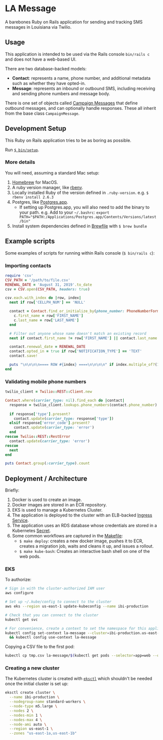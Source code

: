 # LA Message

A barebones Ruby on Rails application for sending and tracking SMS messages in Louisiana via Twilio.

## Usage

This application is intended to be used via the Rails console `bin/rails c` and does not have a web-based UI.

There are two database-backed models:
  - **Contact**: represents a name, phone number, and additional metadata such as whether they have opted-in.
  - **Message**: represents an inbound or outbound SMS, including receiving and sending phone numbers and message body.

There is one set of objects called [Campaign Messages](./app/campaign_messages) that define outbound messages, and can optionally handle responses. These all inherit from the base class `CampaignMessage`.

## Development Setup

This Ruby on Rails application tries to be as boring as possible. 

Run [`$ bin/setup`](bin/setup).

### More details

You will need, assuming a standard Mac setup:

1. [Homebrew](https://brew.sh/) for MacOS.
2. A ruby version manager, like [rbenv](https://github.com/rbenv/rbenv#homebrew-on-macos).
3. Locally installed Ruby of the version defined in `.ruby-version`. e.g. `$ rbenv install 2.6.3`
4. Postgres, like [Postgres.app](https://postgresapp.com/).
    - If setting up Postgres.app, you will also need to add the binary to your path. e.g. Add to your `~/.bashrc`: `export PATH="$PATH:/Applications/Postgres.app/Contents/Versions/latest/bin"`
5. Install system dependencies defined in [Brewfile](./Brewfile) with `$ brew bundle`

## Example scripts

Some examples of scripts for running within Rails console (`$ bin/rails c`):

### Importing contacts

```ruby
require 'csv'
CSV_PATH = '/path/to/file.csv'
RENEWAL_DATE = 'August 31, 2019'.to_date
csv = CSV.open(CSV_PATH, headers: true)

csv.each.with_index do |row, index|
  next if row['CELLPH_NUM'] == 'NULL'

  contact = Contact.find_or_initialize_by(phone_number: PhoneNumberFormatter.format(row['CELLPH_NUM'])) do |c|
    c.first_name = row['FIRST_NAME']
    c.last_name = row['LAST_NAME']
  end

  # Filter out anyone whose name doesn't match an existing record
  next if contact.first_name != row['FIRST_NAME'] || contact.last_name != row['LAST_NAME']

  contact.renewal_date = RENEWAL_DATE
  contact.opted_in = true if row['NOTIFICATION_TYPE'] == 'TEXT'
  contact.save!

  puts "\n\n\n\n==== ROW #{index} ====\n\n\n\n" if index.multiple_of?(10)
end
```

### Validating mobile phone numbers

```ruby
twilio_client = Twilio::REST::Client.new

Contact.where(carrier_type: nil).find_each do |contact|
  response = twilio_client.lookups.phone_numbers(contact.phone_number).fetch(type: ['carrier']).carrier
  
  if response['type'].present?
    contact.update(carrier_type: response['type'])
  elsif response['error_code'].present?
    contact.update(carrier_type: 'error')
  end     
rescue Twilio::REST::RestError
  contact.update(carrier_type: 'error')
rescue
  next  
end

puts Contact.group(:carrier_type).count
```

## Deployment / Architecture

Briefly:

1. Docker is used to create an image.
2. Docker images are stored in an ECR repository.
3. EKS is used to manage a Kubernetes Cluster.
4. The application is deployed to the cluster with an ELB-backed [Ingress Service](./ops/kubernetes/service.yml).
5. The application uses an RDS database whose credentials are stored in a Kubernetes [Secret](./ops/kubernetes/secrets.yml).
6. Some common workflows are captured in the [Makefile](./Makefile):
    - `$ make deploy`: creates a new docker image, pushes it to ECR, creates a migration job, waits and cleans it up, and issues a rollout.
    - `$ make kube-bash`: Creates an interactive bash shell on one of the web pods.

### EKS

To authorize:

```bash
# Sign in with the cluster-authorized IAM user
aws configure

# Set up ~/.kube/config to connect to the cluster
aws eks --region us-east-1 update-kubeconfig --name ibi-production

# Check that you can connect to the cluster
kubectl get svc

# For convenience, create a context to set the namespace for this application
kubectl config set-context la-message --cluster=ibi-production.us-east-1.eksctl.io --user=kube-production@ibi-production.us-east-1.eksctl.io --namespace la-message \
  && kubectl config use-context la-message
```

Copying a CSV file to the first pod:

```bash
kubectl cp tmp.csv la-message/$(kubectl get pods --selector=app=web --output=jsonpath='{.items[0].metadata.name}'):tmp.csv
```

### Creating a new cluster

The Kubernetes cluster is created with [`eksctl`](https://docs.aws.amazon.com/eks/latest/userguide/getting-started-eksctl.html) which shouldn't be needed once the initial cluster is set up:

```bash
eksctl create cluster \
  --name ibi-production \
  --nodegroup-name standard-workers \
  --node-type m5.large \
  --nodes 2 \
  --nodes-min 1 \
  --nodes-max 4 \
  --node-ami auto \
  --region us-east-1 \
  --zones "us-east-1a,us-east-1b"
```
